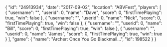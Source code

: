 {
  "id": "24913934",
  "date": "2017-09-02",
  "location": "ABVFest",
  "players": [
    {
      "username": "",
      "userid": 0,
      "name": "Dave",
      "score": 0,
      "firstTimePlaying": true,
      "win": false
    },
    {
      "username": "",
      "userid": 0,
      "name": "Nick",
      "score": 0,
      "firstTimePlaying": true,
      "win": false
    },
    {
      "username": "",
      "userid": 0,
      "name": "Bill",
      "score": 0,
      "firstTimePlaying": true,
      "win": false
    },
    {
      "username": "",
      "userid": 0,
      "name": "James",
      "score": 0,
      "firstTimePlaying": true,
      "win": true
    }
  ],
  "game": {
    "name": "Archer: Once You Go Blackmail...",
    "id": 198522
  }
}
